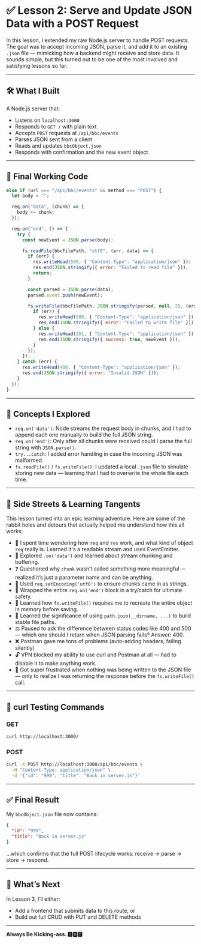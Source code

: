 
# ✅ Lesson 2: Serve and Update JSON Data with a POST Request

In this lesson, I extended my raw Node.js server to handle POST requests. The goal was to accept incoming JSON, parse it, and add it to an existing `.json` file — mimicking how a backend might receive and store data. It sounds simple, but this turned out to be one of the most involved and satisfying lessons so far.

---

## 🛠️ What I Built

A Node.js server that:
- Listens on `localhost:3000`
- Responds to `GET /` with plain text
- Accepts `POST` requests at `/api/bbc/events`
- Parses JSON sent from a client
- Reads and updates `bbcObject.json`
- Responds with confirmation and the new event object

---

## 📄 Final Working Code

```js
else if (url === "/api/bbc/events" && method === "POST") {
  let body = "";

  req.on("data", (chunk) => {
    body += chunk;
  });

  req.on("end", () => {
    try {
      const newEvent = JSON.parse(body);

      fs.readFile(bbcFilePath, "utf8", (err, data) => {
        if (err) {
          res.writeHead(500, { "Content-Type": "application/json" });
          res.end(JSON.stringify({ error: "Failed to read file" }));
          return;
        }

        const parsed = JSON.parse(data);
        parsed.event.push(newEvent);

        fs.writeFile(bbcFilePath, JSON.stringify(parsed, null, 2), (err) => {
          if (err) {
            res.writeHead(500, { "Content-Type": "application/json" });
            res.end(JSON.stringify({ error: "Failed to write file" }));
          } else {
            res.writeHead(201, { "Content-Type": "application/json" });
            res.end(JSON.stringify({ success: true, newEvent }));
          }
        });
      });
    } catch (err) {
      res.writeHead(400, { "Content-Type": "application/json" });
      res.end(JSON.stringify({ error: "Invalid JSON" }));
    }
  });
}
```

---

## 🧠 Concepts I Explored

- `req.on('data')`: Node streams the request body in chunks, and I had to append each one manually to build the full JSON string.
- `req.on('end')`: Only after all chunks were received could I parse the full string with `JSON.parse()`.
- `try...catch`: I added error handling in case the incoming JSON was malformed.
- `fs.readFile()` / `fs.writeFile()`: I updated a local `.json` file to simulate storing new data — learning that I had to overwrite the whole file each time.

---

## 🔀 Side Streets & Learning Tangents

This lesson turned into an epic learning adventure. Here are some of the rabbit holes and detours that actually helped me understand how this all works:

- 🧵 I spent time wondering how `req` and `res` work, and what kind of object `req` really is. Learned it's a readable stream and uses EventEmitter.
- 🤯 Explored `.on('data')` and learned about stream chunking and buffering.
- ❓ Questioned why `chunk` wasn’t called something more meaningful — realized it’s just a parameter name and can be anything.
- 🔄 Used `req.setEncoding('utf8')` to ensure chunks came in as strings.
- 🧪 Wrapped the entire `req.on('end')` block in a try/catch for ultimate safety.
- 🧱 Learned how `fs.writeFile()` requires me to recreate the entire object in memory before saving.
- 📁 Learned the significance of using `path.join(__dirname, ...)` to build stable file paths.
- ⚖️ Paused to ask the difference between status codes like 400 and 500 — which one should I return when JSON parsing fails? Answer: 400.
- ❌ Postman gave me tons of problems (auto-adding headers, failing silently)
- 🔓 VPN blocked my ability to use curl and Postman at all — had to disable it to make anything work.
- 😤 Got super frustrated when nothing was being written to the JSON file — only to realize I was returning the response before the `fs.writeFile()` call.

---

## 🧪 curl Testing Commands

### GET
```bash
curl http://localhost:3000/
```

### POST
```bash
curl -X POST http://localhost:3000/api/bbc/events \
  -H "Content-Type: application/json" \
  -d '{"id": "999", "title": "Back in server.js"}'
```

---

## ✅ Final Result

My `bbcObject.json` file now contains:

```json
{
  "id": "999",
  "title": "Back in server.js"
}
```

...which confirms that the full POST lifecycle works: receive → parse → store → respond.

---

## 🧱 What’s Next

In Lesson 3, I’ll either:
- Add a frontend that submits data to this route, or
- Build out full CRUD with PUT and DELETE methods

---

**Always Be Kicking-ass. 🅰️🅱️🅲️**
